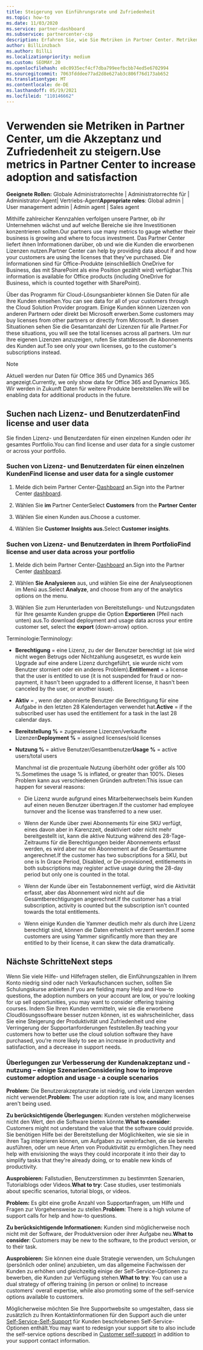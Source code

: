 ```yaml
---
title: Steigerung von Einführungsrate und Zufriedenheit
ms.topic: how-to
ms.date: 11/03/2020
ms.service: partner-dashboard
ms.subservice: partnercenter-csp
description: Erfahren Sie, wie Sie Metriken in Partner Center. Metriken können zeigen, ob Ihr Unternehmen wächst, wie Kunden ihre Lizenzen nutzen und wo Sie sich auf die Investitionen konzentrieren können.
author: BillLinzbach
ms.author: BillLi
ms.localizationpriority: medium
ms.custom: SEOMAY.20
ms.openlocfilehash: e8c0935ecf4cf7dba799eefbcbb74ed5e6702994
ms.sourcegitcommit: 7063fdddee77ad2d8e627ab3c806f76d173ab652
ms.translationtype: MT
ms.contentlocale: de-DE
ms.lasthandoff: 05/19/2021
ms.locfileid: "110146662"
---
```

# <a name="use-metrics-in-partner-center-to-increase-adoption-and-satisfaction"></a><span data-ttu-id="bbe10-104">Verwenden sie Metriken in Partner Center, um die Akzeptanz und Zufriedenheit zu steigern.</span><span class="sxs-lookup"><span data-stu-id="bbe10-104">Use metrics in Partner Center to increase adoption and satisfaction</span></span>

<span data-ttu-id="bbe10-105">**Geeignete Rollen:** Globale Administratorrechte | Administratorrechte für | Administrator-Agent| Vertriebs-Agent</span><span class="sxs-lookup"><span data-stu-id="bbe10-105">**Appropriate roles**: Global admin | User management admin | Admin agent | Sales agent</span></span>

<span data-ttu-id="bbe10-106">Mithilfe zahlreicher Kennzahlen verfolgen unsere Partner, ob ihr Unternehmen wächst und auf welche Bereiche sie ihre Investitionen konzentrieren sollten.</span><span class="sxs-lookup"><span data-stu-id="bbe10-106">Our partners use many metrics to gauge whether their business is growing and where to focus investment.</span></span> <span data-ttu-id="bbe10-107">Das Partner Center liefert ihnen Informationen darüber, ob und wie die Kunden die erworbenen Lizenzen nutzen.</span><span class="sxs-lookup"><span data-stu-id="bbe10-107">Partner Center can help by providing data about if and how your customers are using the licenses that they've purchased.</span></span> <span data-ttu-id="bbe10-108">Die Informationen sind für Office-Produkte (einschließlich OneDrive for Business, das mit SharePoint als eine Position gezählt wird) verfügbar.</span><span class="sxs-lookup"><span data-stu-id="bbe10-108">This information is available for Office products (including OneDrive for Business, which is counted together with SharePoint).</span></span>

<span data-ttu-id="bbe10-109">Über das Programm für Cloud-Lösungsanbieter können Sie Daten für alle Ihre Kunden einsehen.</span><span class="sxs-lookup"><span data-stu-id="bbe10-109">You can see data for all of your customers through the Cloud Solution Provider program.</span></span> <span data-ttu-id="bbe10-110">Einige Kunden können Lizenzen von anderen Partnern oder direkt bei Microsoft erwerben.</span><span class="sxs-lookup"><span data-stu-id="bbe10-110">Some customers may buy licenses from other partners or directly from Microsoft.</span></span> <span data-ttu-id="bbe10-111">In diesen Situationen sehen Sie die Gesamtanzahl der Lizenzen für alle Partner.</span><span class="sxs-lookup"><span data-stu-id="bbe10-111">For these situations, you will see the total licenses across all partners.</span></span> <span data-ttu-id="bbe10-112">Um nur Ihre eigenen Lizenzen anzuzeigen, rufen Sie stattdessen die Abonnements des Kunden auf.</span><span class="sxs-lookup"><span data-stu-id="bbe10-112">To see only your own licenses, go to the customer's subscriptions instead.</span></span>

> [!NOTE]  
> <span data-ttu-id="bbe10-113">Aktuell werden nur Daten für Office 365 und Dynamics 365 angezeigt.</span><span class="sxs-lookup"><span data-stu-id="bbe10-113">Currently, we only show data for Office 365 and Dynamics 365.</span></span> <span data-ttu-id="bbe10-114">Wir werden in Zukunft Daten für weitere Produkte bereitstellen.</span><span class="sxs-lookup"><span data-stu-id="bbe10-114">We will be enabling data for additional products in the future.</span></span>

## <a name="find-license-and-user-data"></a><span data-ttu-id="bbe10-115">Suchen nach Lizenz- und Benutzerdaten</span><span class="sxs-lookup"><span data-stu-id="bbe10-115">Find license and user data</span></span>

<span data-ttu-id="bbe10-116">Sie finden Lizenz- und Benutzerdaten für einen einzelnen Kunden oder ihr gesamtes Portfolio.</span><span class="sxs-lookup"><span data-stu-id="bbe10-116">You can find license and user data for a single customer or across your portfolio.</span></span>

### <a name="find-license-and-user-data-for-a-single-customer"></a><span data-ttu-id="bbe10-117">Suchen von Lizenz- und Benutzerdaten für einen einzelnen Kunden</span><span class="sxs-lookup"><span data-stu-id="bbe10-117">Find license and user data for a single customer</span></span>

1. <span data-ttu-id="bbe10-118">Melde dich beim Partner Center-[Dashboard](https://partner.microsoft.com/dashboard) an.</span><span class="sxs-lookup"><span data-stu-id="bbe10-118">Sign into the Partner Center [dashboard](https://partner.microsoft.com/dashboard).</span></span>

2. <span data-ttu-id="bbe10-119">Wählen Sie  **im** Partner Center</span><span class="sxs-lookup"><span data-stu-id="bbe10-119">Select **Customers** from the **Partner Center**</span></span>

3. <span data-ttu-id="bbe10-120">Wählen Sie einen Kunden aus.</span><span class="sxs-lookup"><span data-stu-id="bbe10-120">Choose a customer.</span></span>

4. <span data-ttu-id="bbe10-121">Wählen Sie **Customer Insights aus.**</span><span class="sxs-lookup"><span data-stu-id="bbe10-121">Select **Customer insights**.</span></span>

### <a name="find-license-and-user-data-across-your-portfolio"></a><span data-ttu-id="bbe10-122">Suchen von Lizenz- und Benutzerdaten in Ihrem Portfolio</span><span class="sxs-lookup"><span data-stu-id="bbe10-122">Find license and user data across your portfolio</span></span>

1. <span data-ttu-id="bbe10-123">Melde dich beim Partner Center-[Dashboard](https://partner.microsoft.com/dashboard) an.</span><span class="sxs-lookup"><span data-stu-id="bbe10-123">Sign into the Partner Center [dashboard](https://partner.microsoft.com/dashboard).</span></span>

2. <span data-ttu-id="bbe10-124">Wählen **Sie Analysieren** aus, und wählen Sie eine der Analyseoptionen im Menü aus.</span><span class="sxs-lookup"><span data-stu-id="bbe10-124">Select **Analyze**, and choose from any of the analytics options on the menu.</span></span>

3. <span data-ttu-id="bbe10-125">Wählen Sie zum Herunterladen von Bereitstellungs- und Nutzungsdaten für Ihre gesamte Kunden gruppe die Option **Exportieren** (Pfeil nach unten) aus.</span><span class="sxs-lookup"><span data-stu-id="bbe10-125">To download deployment and usage data across your entire customer set, select the **export** (down-arrow) option.</span></span>

<span data-ttu-id="bbe10-126">Terminologie:</span><span class="sxs-lookup"><span data-stu-id="bbe10-126">Terminology:</span></span>

- <span data-ttu-id="bbe10-127">**Berechtigung** = eine Lizenz, zu der der Benutzer berechtigt ist (sie wird nicht wegen Betrugs oder Nichtzahlung ausgesetzt, es wurde kein Upgrade auf eine andere Lizenz durchgeführt, sie wurde nicht vom Benutzer storniert oder ein anderes Problem).</span><span class="sxs-lookup"><span data-stu-id="bbe10-127">**Entitlement** = a license that the user is entitled to use (it is not suspended for fraud or non-payment, it hasn't been upgraded to a different license, it hasn't been canceled by the user, or another issue).</span></span>

- <span data-ttu-id="bbe10-128">**Aktiv** = , wenn der abonnierte Benutzer die Berechtigung für eine Aufgabe in den letzten 28 Kalendertagen verwendet hat.</span><span class="sxs-lookup"><span data-stu-id="bbe10-128">**Active** = if the subscribed user has used the entitlement for a task in the last 28 calendar days.</span></span>

- <span data-ttu-id="bbe10-129">**Bereitstellung %** = zugewiesene Lizenzen/verkaufte Lizenzen</span><span class="sxs-lookup"><span data-stu-id="bbe10-129">**Deployment %** = assigned licenses/sold licenses</span></span>

- <span data-ttu-id="bbe10-130">**Nutzung %** = aktive Benutzer/Gesamtbenutzer</span><span class="sxs-lookup"><span data-stu-id="bbe10-130">**Usage %** = active users/total users</span></span>

   <span data-ttu-id="bbe10-131">Manchmal ist die prozentuale Nutzung überhöht oder größer als 100 %.</span><span class="sxs-lookup"><span data-stu-id="bbe10-131">Sometimes the usage % is inflated, or greater than 100%.</span></span> <span data-ttu-id="bbe10-132">Dieses Problem kann aus verschiedenen Gründen auftreten:</span><span class="sxs-lookup"><span data-stu-id="bbe10-132">This issue can happen for several reasons:</span></span>

  - <span data-ttu-id="bbe10-133">Die Lizenz wurde aufgrund eines Mitarbeiterwechsels beim Kunden auf einen neuen Benutzer übertragen.</span><span class="sxs-lookup"><span data-stu-id="bbe10-133">If the customer had employee turnover and the license was transferred to a new user.</span></span>

  - <span data-ttu-id="bbe10-134">Wenn der Kunde über zwei Abonnements für eine SKU verfügt, eines davon aber in Karenzzeit, deaktiviert oder nicht mehr bereitgestellt ist, kann die aktive Nutzung während des 28-Tage-Zeitraums für die Berechtigungen beider Abonnements erfasst werden, es wird aber nur ein Abonnement auf die Gesamtsumme angerechnet.</span><span class="sxs-lookup"><span data-stu-id="bbe10-134">If the customer has two subscriptions for a SKU, but one is In Grace Period, Disabled, or De-provisioned, entitlements in both subscriptions may register active usage during the 28-day period but only one is counted in the total.</span></span>

  - <span data-ttu-id="bbe10-135">Wenn der Kunde über ein Testabonnement verfügt, wird die Aktivität erfasst, aber das Abonnement wird nicht auf die Gesamtberechtigungen angerechnet.</span><span class="sxs-lookup"><span data-stu-id="bbe10-135">If the customer has a trial subscription, activity is counted but the subscription isn't counted towards the total entitlements.</span></span>

  - <span data-ttu-id="bbe10-136">Wenn einige Kunden die Yammer deutlich mehr als durch ihre Lizenz berechtigt sind, können die Daten erheblich verzerrt werden.</span><span class="sxs-lookup"><span data-stu-id="bbe10-136">If some customers are using Yammer significantly more than they are entitled to by their license, it can skew the data dramatically.</span></span>

## <a name="next-steps"></a><span data-ttu-id="bbe10-137">Nächste Schritte</span><span class="sxs-lookup"><span data-stu-id="bbe10-137">Next steps</span></span>

<span data-ttu-id="bbe10-138">Wenn Sie viele Hilfe- und Hilfefragen stellen, die Einführungszahlen in Ihrem Konto niedrig sind oder nach Verkaufschancen suchen, sollten Sie Schulungskurse anbieten.</span><span class="sxs-lookup"><span data-stu-id="bbe10-138">If you are fielding many Help and How-to questions, the adoption numbers on your account are low, or you're looking for up sell opportunities, you may want to consider offering training courses.</span></span> <span data-ttu-id="bbe10-139">Indem Sie Ihren Kunden vermitteln, wie sie die erworbene Cloudlösungssoftware besser nutzen können, ist es wahrscheinlicher, dass Sie eine Steigerung der Produktivität und Zufriedenheit und eine Verringerung der Supportanforderungen feststellen.</span><span class="sxs-lookup"><span data-stu-id="bbe10-139">By teaching your customers how to better use the cloud solution software they have purchased, you're more likely to see an increase in productivity and satisfaction, and a decrease in support needs.</span></span>

### <a name="considering-how-to-improve-customer-adoption-and-usage---a-couple-scenarios"></a><span data-ttu-id="bbe10-140">Überlegungen zur Verbesserung der Kundenakzeptanz und -nutzung – einige Szenarien</span><span class="sxs-lookup"><span data-stu-id="bbe10-140">Considering how to improve customer adoption and usage - a couple scenarios</span></span>

<span data-ttu-id="bbe10-141">**Problem:** Die Benutzerakzeptanzrate ist niedrig, und viele Lizenzen werden nicht verwendet.</span><span class="sxs-lookup"><span data-stu-id="bbe10-141">**Problem**: The user adoption rate is low, and many licenses aren't being used.</span></span>

<span data-ttu-id="bbe10-142">**Zu berücksichtigende Überlegungen:** Kunden verstehen möglicherweise nicht den Wert, den die Software bieten könnte.</span><span class="sxs-lookup"><span data-stu-id="bbe10-142">**What to consider**: Customers might not understand the value that the software could provide.</span></span> <span data-ttu-id="bbe10-143">Sie benötigen Hilfe bei der Bereitstellung der Möglichkeiten, wie sie sie in ihren Tag integrieren können, um Aufgaben zu vereinfachen, die sie bereits ausführen, oder um neue Arten von Produktivität zu ermöglichen.</span><span class="sxs-lookup"><span data-stu-id="bbe10-143">They need help with envisioning the ways they could incorporate it into their day to simplify tasks that they're already doing, or to enable new kinds of productivity.</span></span>

<span data-ttu-id="bbe10-144">**Ausprobieren:** Fallstudien, Benutzerstimmen zu bestimmten Szenarien, Tutorialblogs oder Videos.</span><span class="sxs-lookup"><span data-stu-id="bbe10-144">**What to try**: Case studies, user testimonials about specific scenarios, tutorial blogs, or videos.</span></span>

<span data-ttu-id="bbe10-145">**Problem:** Es gibt eine große Anzahl von Supportanfragen, um Hilfe und Fragen zur Vorgehensweise zu stellen.</span><span class="sxs-lookup"><span data-stu-id="bbe10-145">**Problem**: There is a high volume of support calls for help and how-to questions.</span></span>

<span data-ttu-id="bbe10-146">**Zu berücksichtigende Informationen:** Kunden sind möglicherweise noch nicht mit der Software, der Produktversion oder ihrer Aufgabe neu.</span><span class="sxs-lookup"><span data-stu-id="bbe10-146">**What to consider**: Customers may be new to the software, to the product version, or to their task.</span></span>

<span data-ttu-id="bbe10-147">**Ausprobieren:** Sie können eine duale Strategie verwenden, um Schulungen (persönlich oder online) anzubieten, um das allgemeine Fachwissen der Kunden zu erhöhen und gleichzeitig einige der Self-Service-Optionen zu bewerben, die Kunden zur Verfügung stehen.</span><span class="sxs-lookup"><span data-stu-id="bbe10-147">**What to try**: You can use a dual strategy of offering training (in person or online) to increase customers' overall expertise, while also promoting some of the self-service options available to customers.</span></span>

<span data-ttu-id="bbe10-148">Möglicherweise möchten Sie Ihre Supportwebsite so umgestalten, dass sie zusätzlich zu Ihren Kontaktinformationen für den Support auch die unter [Self-Service-Self-Support](customer-self-support.md) für Kunden beschriebenen Self-Service-Optionen enthält.</span><span class="sxs-lookup"><span data-stu-id="bbe10-148">You may want to redesign your support site to also include the self-service options described in [Customer self-support](customer-self-support.md) in addition to your support contact information.</span></span>

